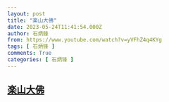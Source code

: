 ```yaml
---
layout: post
title: "楽山大佛"
date: 2023-05-24T11:41:54.000Z
author: 石炳鋒
from: https://www.youtube.com/watch?v=yVFhZ4q4KYg
tags: [ 石炳锋 ]
comments: True
categories: [ 石炳锋 ]
---
```

<!--1684928514000-->
[楽山大佛](https://www.youtube.com/watch?v=yVFhZ4q4KYg)
------

<div>

</div>
